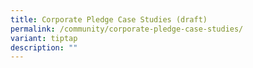 ```yaml
---
title: Corporate Pledge Case Studies (draft)
permalink: /community/corporate-pledge-case-studies/
variant: tiptap
description: ""
---
```

